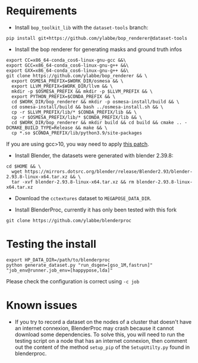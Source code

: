 # Requirements

- Install `bop_toolkit_lib` with the `dataset-tools` branch:
```
pip install git+https://github.com/ylabbe/bop_renderer@dataset-tools
```

- Install the bop renderer for generating masks and ground truth infos

```
export CC=x86_64-conda_cos6-linux-gnu-gcc &&\
export GCC=x86_64-conda_cos6-linux-gnu-g++ &&\
export GXX=x86_64-conda_cos6-linux-gnu-g++ &&\
git clone https://github.com/ylabbe/bop_renderer && \
  export OSMESA_PREFIX=$WORK_DIR/osmesa && \
  export LLVM_PREFIX=$WORK_DIR/llvm && \
  mkdir -p $OSMESA_PREFIX && mkdir -p $LLVM_PREFIX && \
  export PYTHON_PREFIX=$CONDA_PREFIX && \
  cd $WORK_DIR/bop_renderer && mkdir -p osmesa-install/build && \
  cd osmesa-install/build && bash ../osmesa-install.sh && \
  cp -r $LLVM_PREFIX/lib/* $CONDA_PREFIX/lib && \
  cp -r $OSMESA_PREFIX/lib/* $CONDA_PREFIX/lib && \
  cd $WORK_DIR/bop_renderer && mkdir build && cd build && cmake .. -DCMAKE_BUILD_TYPE=Release && make && \
  cp *.so $CONDA_PREFIX/lib/python3.9/site-packages
```
If you are using gcc>10, you way need to apply [this patch](https://cgit.freedesktop.org/mesa/mesa/diff/?id=8dacf5f9d1df95c768016a1b92465bbabed37b54).

- Install Blender, the datasets were generated with blender 2.39.8:

```
cd $HOME && \
  wget https://mirrors.dotsrc.org/blender/release/Blender2.93/blender-2.93.8-linux-x64.tar.xz && \
  tar -xvf blender-2.93.8-linux-x64.tar.xz && rm blender-2.93.8-linux-x64.tar.xz
```

- Download the `cctextures` dataset to `MEGAPOSE_DATA_DIR`.

- Install BlenderProc, currently it has only been tested with this fork

```
git clone https://github.com/ylabbe/blenderproc
```

# Testing the install
```
export HP_DATA_DIR=/path/to/blenderproc
python generate_dataset.py "run_dsgen=[gso_1M,fastrun]" "job_env@runner.job_env=[happypose,lda]"
```
Please check the configuration is correct using `-c job`



# Known issues
- If you try to record a dataset on the nodes of a cluster that doesn't have an internet connexion, BlenderProc may crash because it cannot download some dependencies. To solve this, you will need to run the testing script on a node that has an internet connexion, then comment out the content of the method `setup_pip` of the `SetupUtilty.py` found in blenderproc.
